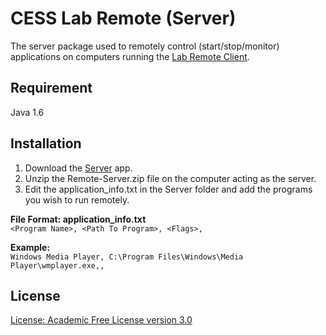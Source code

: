 CESS Lab Remote (Server)
=================================
The server package used to remotely control (start/stop/monitor)
applications on computers running the [Lab Remote Client](https://github.com/aaruff/AppRemoteClient).

Requirement
------------------
Java 1.6

Installation
------------------
1. Download the [Server](https://github.com/downloads/aaruff/AppRemoteServer/Remote-Server.zip) app.
2. Unzip the Remote-Server.zip file on the computer acting as the server.
3. Edit the application_info.txt in the Server folder and add the programs you wish to run remotely.

**File Format: application_info.txt**  
`<Program Name>, <Path To Program>, <Flags>,`

**Example:**  
`Windows Media Player, C:\Program Files\Windows\Media Player\wmplayer.exe,,`

License
------------------
[License: Academic Free License version 3.0](http://www.opensource.org/licenses/afl-3.0.php)
